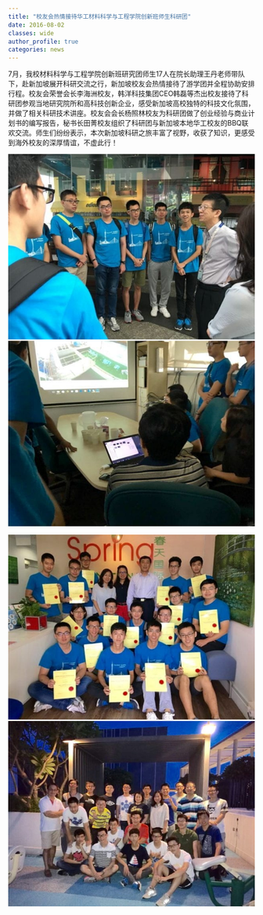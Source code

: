 ```yaml
---
title: "校友会热情接待华工材料科学与工程学院创新班师生科研团"
date: 2016-08-02
classes: wide
author_profile: true
categories: news
---
```


7月，我校材料科学与工程学院创新班研究团师生17人在院长助理王丹老师带队下，赴新加坡展开科研交流之行，新加坡校友会热情接待了游学团并全程协助安排行程。校友会荣誉会长李海洲校友，韩洋科技集团CEO韩磊等杰出校友接待了科研团参观当地研究院所和高科技创新企业，感受新加坡高校独特的科技文化氛围，并做了相关科研技术讲座。校友会会长杨照林校友为科研团做了创业经验与商业计划书的编写报告，秘书长田菁校友组织了科研团与新加坡本地华工校友的BBQ联欢交流。师生们纷纷表示，本次新加坡科研之旅丰富了视野，收获了知识，更感受到海外校友的深厚情谊，不虚此行！

![](/assets/images/20160802a.jpg)
![](/assets/images/20160802b.jpg)

![](/assets/images/20160802c.jpg)
![](/assets/images/20160802d.jpg)
